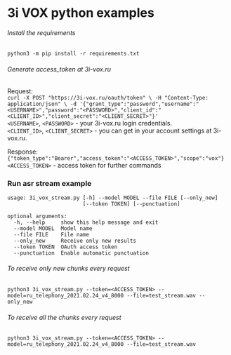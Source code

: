 # 3i VOX python examples

###### Install the requirements
`python3 -m pip install -r requirements.txt`

###### Generate access_token at 3i-vox.ru
Request:\
`curl -X POST "https://3i-vox.ru/oauth/token" \
  -H "Content-Type: application/json" \
  -d '{"grant_type":"password","username":"<USERNAME>","password":"<PASSWORD>","client_id":"<CLIENT_ID>","client_secret":"<CLIENT_SECRET>"}'`\
`<USERNAME>`, `<PASSWORD>` - your 3i-vox.ru login credentials.\
`<CLIENT_ID>`, `<CLIENT_SECRET>` - you can get in your account settings at 3i-vox.ru.

Response:\
`{"token_type":"Bearer","access_token":"<ACCESS_TOKEN>","scope":"vox"}`\
`<ACCESS_TOKEN>` - access token for further commands

### Run asr stream example

```
usage: 3i_vox_stream.py [-h] --model MODEL --file FILE [--only_new]
                        [--token TOKEN] [--punctuation]

optional arguments:
  -h, --help     show this help message and exit
  --model MODEL  Model name
  --file FILE    File name
  --only_new     Receive only new results
  --token TOKEN  OAuth access token
  --punctuation  Enable automatic punctuation
```

###### To receive only new chunks every request
`python3 3i_vox_stream.py --token=<ACCESS_TOKEN> --model=ru_telephony_2021.02.24_v4_8000 --file=test_stream.wav --only_new`

###### To receive all the chunks every request
`python3 3i_vox_stream.py --token=<ACCESS_TOKEN> --model=ru_telephony_2021.02.24_v4_8000 --file=test_stream.wav`
